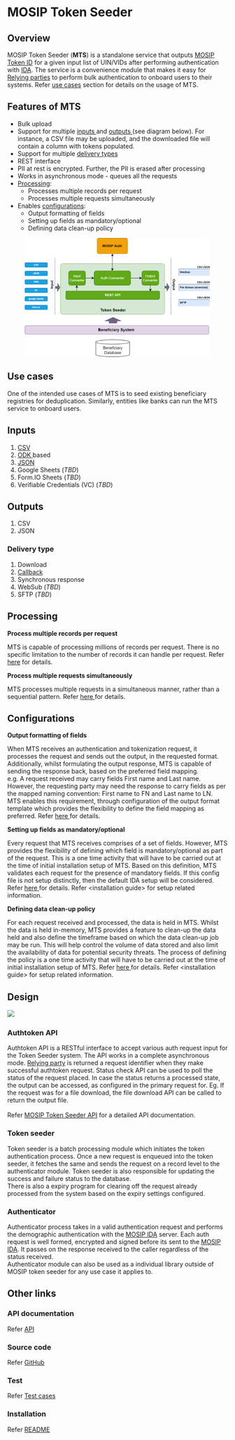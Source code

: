 # MOSIP Token Seeder

## Overview

MOSIP Token Seeder (**MTS**) is a standalone service that outputs [MOSIP Token ID](https://docs.mosip.io/1.2.0/id-lifecycle-management/identifiers#token-id) for a given input list of UIN/VIDs after performing authentication with [IDA](https://docs.mosip.io/1.2.0/id-authentication). The service is a convenience module that makes it easy for [Relying parties](https://docs.mosip.io/1.2.0/id-authentication#relying-parties-and-policies) to perform bulk authentication to onboard users to their systems. Refer [use cases](mosip-token-seeder.md#use-cases) section for details on the usage of MTS.

## Features of MTS

* Bulk upload
* Support for multiple [inputs ](mosip-token-seeder.md#inputs)and [outputs ](mosip-token-seeder.md#outputs)(see diagram below). For instance, a CSV file may be uploaded, and the downloaded file will contain a column with tokens populated.
* Support for multiple [delivery types](mosip-token-seeder.md#delivery-type)
* REST interface
* PII at rest is encrypted. Further, the PII is erased after processing
* Works in asynchronous mode - queues all the requests
* [Processing](mosip-token-seeder.md#processing):
  * Processes multiple records per request
  * Processes multiple requests simultaneously
* Enables [configurations](mosip-token-seeder.md#processing-1):
  * Output formatting of fields
  * Setting up fields as mandatory/optional
  * Defining data clean-up policy

<figure><img src=".gitbook/assets/seeder.png" alt=""><figcaption></figcaption></figure>

## Use cases

One of the intended use cases of MTS is to seed existing beneficiary registries for deduplication. Similarly, entities like banks can run the MTS service to onboard users.

## Inputs

1. [CSV ](https://mosip.atlassian.net/browse/MOSIP-23029)
2. [ODK ](https://mosip.atlassian.net/browse/MOSIP-23224)based&#x20;
3. [JSON ](https://mosip.atlassian.net/browse/MOSIP-23029)
4. Google Sheets (_TBD_)
5. Form.IO Sheets (_TBD_)
6. Verifiable Credentials (VC) (_TBD_)

## Outputs

1. CSV
2. JSON

### Delivery type

1. Download&#x20;
2. [Callback](https://mosip.atlassian.net/browse/MOSIP-23775)
3. Synchronous response
4. WebSub (_TBD_)
5. SFTP (_TBD_)

## Processing

**Process multiple records per request**

MTS is capable of processing millions of records per request. There is no specific limitation to the number of records it can handle per request. Refer [here](https://mosip.atlassian.net/browse/MOSIP-24300) for details.

**Process multiple requests simultaneously**

MTS processes multiple requests in a simultaneous manner, rather than a sequential pattern. Refer [here ](https://mosip.atlassian.net/browse/MOSIP-24300)for details.

## Configurations

**Output formatting of fields**

When MTS receives an authentication and tokenization request, it processes the request and sends out the output, in the requested format. Additionally, whilst formulating the output response, MTS is capable of sending the response back, based on the preferred field mapping. \
e.g. A request received may carry fields First name and Last name. However, the requesting party may need the response to carry fields as per the mapped naming convention: First name to FN and Last name to LN. MTS enables this requirement, through configuration of the output format template which provides the flexibility to define the field mapping as preferred. Refer [here ](https://mosip.atlassian.net/browse/MOSIP-24298)for details.

**Setting up fields as mandatory/optional**

Every request that MTS receives comprises of a set of fields. However, MTS provides the flexibility of defining which field is mandatory/optional as part of the request. This is a one time activity that will have to be carried out at the time of initial installation setup of MTS. Based on this definition, MTS validates each request for the presence of mandatory fields. If this config file is not setup distinctly, then the default IDA setup will be considered. Refer [here ](https://mosip.atlassian.net/browse/MOSIP-24299)for details. Refer \<installation guide> for setup related information.

**Defining data clean-up policy**

For each request received and processed, the data is held in MTS. Whilst the data is held in-memory, MTS provides a feature to clean-up the data held and also define the timeframe based on which the data clean-up job may be run. This will help control the volume of data stored and also limit the availability of data for potential security threats. The process of defining the policy is a one time activity that will have to be carried out at the time of initial installation setup of MTS. Refer [here ](https://mosip.atlassian.net/browse/MOSIP-24305)for details. Refer \<installation guide> for setup related information.

## Design

![](\_images/mosip-token-seeder-block-diagram.png)

### Authtoken API

Authtoken API is a RESTful interface to accept various auth request input for the Token Seeder system. The API works in a complete asynchronous mode. [Relying party](https://docs.mosip.io/1.2.0/id-authentication#relying-parties-and-policies) is returned a request identifier when they make successful authtoken request. Status check API can be used to poll the status of the request placed. In case the status returns a processed state, the output can be accessed, as configured in the primary request for. Eg. If the request was for a file download, the file download API can be called to return the output file.\
\
Refer [MOSIP Token Seeder API](https://mosip.stoplight.io/docs/mosip-token-seeder/branches/main) for a detailed API documentation.

### Token seeder

Token seeder is a batch processing module which initiates the token authentication process. Once a new request is enqueued into the token seeder, it fetches the same and sends the request on a record level to the authenticator module. Token seeder is also responsible for updating the success and failure status to the database.\
There is also a expiry program for clearing off the request already processed from the system based on the expiry settings configured.

### Authenticator

Authenticator process takes in a valid authentication request and performs the demographic authentication with the [MOSIP IDA](https://docs.mosip.io/1.2.0/id-authentication) server. Each auth request is well formed, encrypted and signed before its sent to the [MOSIP IDA](https://docs.mosip.io/1.2.0/id-authentication). It passes on the response received to the caller regardless of the status received.\
Authenticator module can also be used as a individual library outside of MOSIP token seeder for any use case it applies to.

## Other links

### API documentation

Refer [API](https://mosip.stoplight.io/docs/mosip-token-seeder/branches/main)

### Source code

Refer [GitHub](https://github.com/mosip/mosip-token-seeder)

### Test

Refer [Test cases](https://github.com/mosip/test-management/tree/master/integration/MTS)

### Installation

Refer [README](https://github.com/mosip/mosip-token-seeder/blob/release-1.0.1/README.md)

